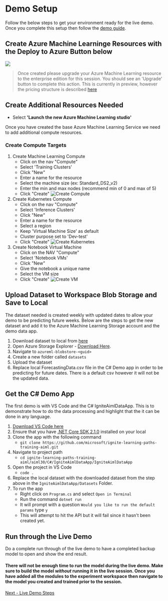 # Demo Setup
Follow the below steps to get your environment ready for the live demo. Once you complete this setup then follow the [demo guide](demoguide.md).

## Create Azure Machine Learninge Resources with the Deploy to Azure Button below
<a href="https://portal.azure.com/#create/Microsoft.Template/uri/https%3A%2F%2Fraw.githubusercontent.com%2Fcassieview%2Fignite-learning-paths-training-aiml%2Fmaster%2Faiml30%2Fdeploy.json" rel="nofollow">
 <img src="https://camo.githubusercontent.com/9285dd3998997a0835869065bb15e5d500475034/687474703a2f2f617a7572656465706c6f792e6e65742f6465706c6f79627574746f6e2e706e67" data-canonical-src="http://azuredeploy.net/deploybutton.png" style="max-width:100%;">
</a>

> Once created please upgrade your Azure Machine Learning resource to the enterprise edition for this session. You should see an 'Upgrade' button to complete this action. This is currently in preview, however the pricing structure is described [here](https://azure.microsoft.com/en-us/pricing/details/machine-learning/)

## Create Additional Resources Needed

* Select **'Launch the new Azure Machine Learning studio'**

Once you have created the base Azure Machine Learning Service we need to add additional compute resources.
### Create Compute Targets
1. Create Machine Learning Compute
    * Click on the nav "Compute"
    * Select 'Training Clusters'
    * Click "New"
    * Enter a name for the resource
    * Select the machine size (ex: Standard_DS2_v2)
    * Enter the min and max nodes (recommend min of 0 and max of 5)
    * Click "Create"
    ![Create Compute](https://globaleventcdn.blob.core.windows.net/assets/aiml/aiml30/CreateMlCompute.gif)
2. Create Kubernetes Compute
    * Click on the nav "Compute"
    * Select 'Inference Clusters'
    * Click "New"
    * Enter a name for the resource
    * Select a region
    * Keep 'Virtual Machine Size' as default
    * Cluster purpose set to 'Dev-test'
    * Click "Create"
    ![Create Kubernetes](https://globaleventcdn.blob.core.windows.net/assets/aiml/aiml30/CreateKubService.gif)
3. Create Notebook Virtual Machine
    * Click on the NAV "Compute"
    * Select 'Notebook VMs'
    * Click "New"
    * Give the notebook a unique name
    * Select the VM size
    * Click "Create"
    ![Create VM](https://globaleventcdn.blob.core.windows.net/assets/aiml/aiml30/CreateNotebookVM.gif)


## Upload Dataset to Workspace Blob Storage and Save to Local
The dataset needed is created weekly with updated dates to allow your demo to be predicting future weeks. Below are the steps to get the new dataset and add it to the Azure Machine Learning Storage account and the demo data app.

1. Download dataset to local from [here](https://globaleventcdn.blob.core.windows.net/assets/aiml/aiml30/datasets/ForecastingData.csv)
2. Open Azure Storage Explorer - [Download Here](https://azure.microsoft.com/en-us/features/storage-explorer/).
3. Navigate to `azureml-blobstore-<guid>`
4. Create a new folder called `datasets`
5. Upload the dataset
6. Replace local ForecastingData.csv file in the C# Demo app in order to be predicting for future dates. There is a default csv however it will not be the updated data.

## Get the C# Demo App
The first demo is with VS Code and the C# IgniteAimlDataApp. This is to demonstrate how to do the data processing and highlight that the it can be done in any language.

1. [Download VS Code here](https://code.visualstudio.com/download)
2. Ensure that you have [.NET Core SDK 2.1.0](https://dotnet.microsoft.com/download/dotnet-core/2.1) installed on your local
2. Clone the app with the following command
    * `git clone https://github.com/microsoft/ignite-learning-paths-training-aiml.git`
3. Navigate to project path
    * `cd ignite-learning-paths-training-aiml/aiml30/C#/IgniteAimlDataApp/IgniteAimlDataApp`
4. Open the project in VS Code
    * `code .`
5. Replace the local dataset with the downloaded dataset from the step above in the `IgniteAimlDataApp/Datasets` Folder.
6. To run the app
    * Right click on `Program.cs` and select `Open in Terminal`
    * Run the command `dotnet run`
    * It will prompt with a question `Would you like to run the default params` type `y`
    * This will attempt to hit the API but it will fail since it hasn't been created yet.

## Run through the Live Demo
Do a complete run through of the live demo to have a completed backup model to open and show the end result.

#### There will not be enough time to run the model during the live demo. Make sure to build the model _without_ running it in the live session. Once you have added all the modules to the experiment workspace then navigate to the model you created and trained prior to the session.

[Next - Live Demo Steps](demoguide.md)
